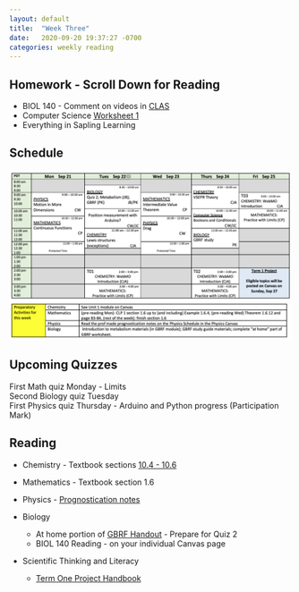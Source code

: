 ```yaml
---
layout: default
title:  "Week Three"
date:   2020-09-20 19:37:27 -0700
categories: weekly reading
---
```


## Homework - Scroll Down for Reading
- BIOL 140 - Comment on videos in [CLAS](https://clas2.arts.ubc.ca/science)
- Computer Science [Worksheet 1](https://canvas.ubc.ca/courses/62922/assignments/607511?module_item_id=2238689)
- Everything in Sapling Learning 

## Schedule

![Week Three Schedule](/assets/w3schedule.png)

## Upcoming Quizzes

First Math quiz Monday - Limits  
Second Biology quiz Tuesday  
First Physics quiz Thursday - Arduino and Python progress (Participation Mark)

## Reading

- Chemistry - Textbook sections [10.4 - 10.6](https://chem.libretexts.org/Bookshelves/General_Chemistry/Map%3A_General_Chemistry_%28Petrucci_et_al.%29/10%3A_Chemical_Bonding_I%3A_Basic_Concepts)

- Mathematics - Textbook section 1.6

- Physics - [Prognostication notes](https://canvas.ubc.ca/courses/62922/files/9590019/download?wrap=1)

- Biology 
	- At home portion of [GBRF Handout](https://canvas.ubc.ca/courses/62806/files/9176463/download?wrap=1) - Prepare for Quiz 2
	- BIOL 140 Reading - on your individual Canvas page
- Scientific Thinking and Literacy
	- [Term One Project Handbook](https://canvas.ubc.ca/courses/62807/files/9663802/download?download_frd=1)